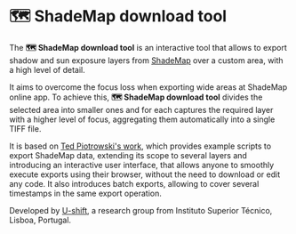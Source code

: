 # 🗺️ ShadeMap download tool

The **🗺️ ShadeMap download tool** is an interactive tool that allows to export shadow and sun exposure layers from [ShadeMap](https://shademap.app/) over a custom area, with a high level of detail.

It aims to overcome the focus loss when exporting wide areas at ShadeMap online app. To achieve this, **🗺️ ShadeMap download tool** divides the selected area into smaller ones and for each captures the required layer with a higher level of focus, aggregating them automatically into a single TIFF file.

It is based on [Ted Piotrowski's work](https://github.com/ted-piotrowski/shademap-examples), which provides example scripts to export ShadeMap data, extending its scope to several layers and introducing an interactive user interface, that allows anyone to smoothly execute exports using their browser, without the need to download or edit any code. It also introduces batch exports, allowing to cover several timestamps in the same export operation.

Developed by [U-shift](https://ushift.tecnico.ulisboa.pt), a research group from Instituto Superior Técnico, Lisboa, Portugal.
